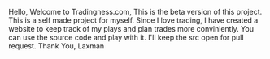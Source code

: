 Hello,
Welcome to Tradingness.com,
This is the beta version of this project. This is a self made project for myself. Since I love trading, I have created a website to keep track of my plays and plan trades more conviniently. 
You can use the source code and play with it.
I'll keep the src open for pull request.
Thank You,
Laxman